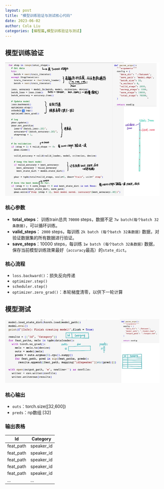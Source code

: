 ```yaml
---
layout: post
title: "模型训练验证与测试核心代码"
date: 2023-06-02
author: Cola Liu
categories: [编程篇,模型训练验证与测试]
---
```


## 模型训练验证

<img src="/assets/imgs/ai/PyTorch/模型训练验证与测试/train_validate.jpg" />

### 核心参数

- **total_steps**： 训练train总共 `70000` steps，数据不足 `7w batch(每个batch 32条数据)`，可以循环训练。
- **valid_steps**： `2000` steps，每训练 `2k batch (每个batch 32条数据)` 数据，对验证数据集的所有数据进行验证。
- **save_steps**：10000 steps，每训练 `1w batch (每个batch 32条数据)` 数据，保存当前模型训练效果最好（`accuracy`最高）的`state_dict`。

### 核心流程
- `loss.backward()`：损失反向传递
- `optimizer.step()`
- `scheduler.step()`
- `optimizer.zero_grad()`：本轮梯度清零，以供下一轮计算



## 模型测试
<img src="/assets/imgs/ai/PyTorch/模型训练验证与测试/inference.jpg" />

### 核心输出
- `outs`：torch.size([32,600])
- `preds`：np数组 [32]

### 输出表格
|Id|Category|
|--|--|
|feat_path|speaker_id|
|feat_path|speaker_id|
|feat_path|speaker_id|
|feat_path|speaker_id|
|feat_path|speaker_id|
|...|...|